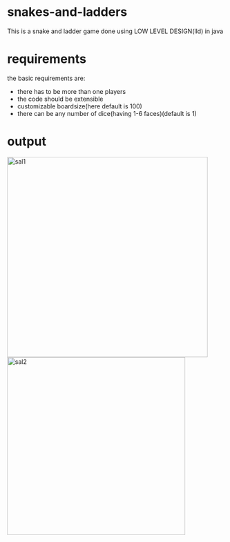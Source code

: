 # snakes-and-ladders
This is a snake and ladder game done using LOW LEVEL DESIGN(lld) in java

# requirements
the basic requirements are:
* there has to be more than one players
* the code should be extensible
* customizable boardsize(here default is 100)
* there can be any number of dice(having 1-6 faces)(default is 1)

# output


<img width="464" alt="sal1" src="https://user-images.githubusercontent.com/60499580/145805459-edf72a9b-8873-409d-a95c-eb706f52a9ba.png">


<img width="412" alt="sal2" src="https://user-images.githubusercontent.com/60499580/145805544-ff0ed6c7-c1f8-4be4-988d-36b38cc9cfec.png">
